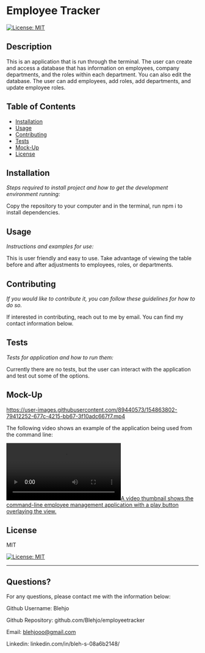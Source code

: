 # Employee Tracker
  [![License: MIT](https://img.shields.io/badge/License-MIT-yellow.svg)](https://opensource.org/licenses/MIT)
  
  
  ## Description 
  
  
  This is an application that is run through the terminal.  The user can create and access a database that has information on employees, company departments, and the roles within each department.  You can also edit the database. The user can add employees, add roles, add departments, and update employee roles.
  ## Table of Contents
  * [Installation](#installation)
  * [Usage](#usage)
  * [Contributing](#contributing)
  * [Tests](#tests)
  * [Mock-Up](#mock-up)
  * [License](#license)
  
  ## Installation
  
  *Steps required to install project and how to get the development environment running:*
  
  Copy the repository to your computer and in the terminal, run npm i to install dependencies.
  
  ## Usage 
  
  *Instructions and examples for use:*
  
  This is user friendly and easy to use.  Take advantage of viewing the table before and after adjustments to employees, roles, or departments.
  
  ## Contributing
  
  *If you would like to contribute it, you can follow these guidelines for how to do so.*
  
  If interested in contributing, reach out to me by email. You can find my contact information below.
  
  ## Tests
  
  *Tests for application and how to run them:*
  
  Currently there are no tests, but the user can interact with the application and test out some of the options.

  ## Mock-Up


https://user-images.githubusercontent.com/89440573/154863802-79412252-677c-4215-bb67-3f10adc667f7.mp4


  The following video shows an example of the application being used from the command line:

  [![A video thumbnail shows the command-line employee management application with a play button overlaying the view.](https://user-images.githubusercontent.com/89440573/154863802-79412252-677c-4215-bb67-3f10adc667f7.mp4)](https://watch.screencastify.com/v/UejLpNtaNS1WMmHz79wE)
  
  
  ## License
  
  
  MIT

  [![License: MIT](https://img.shields.io/badge/License-MIT-yellow.svg)](https://opensource.org/licenses/MIT)

  
  ---
  
  ## Questions?
  
  
  For any questions, please contact me with the information below:
  
  
  Github Username: Blehjo

  Github Repository: github.com/Blehjo/employeetracker

  Email: blehjooo@gmail.com

  Linkedin: linkedin.com/in/bleh-s-08a6b2148/

  
